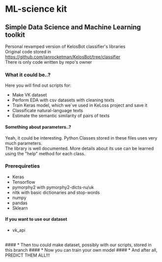 # ML-science kit
## Simple Data Science and Machine Learning toolkit
Personal revamped version of KelosBot classifier's libraries</br>
Original code stored in https://github.com/janrocketman/KelosBot/tree/classifier</br>
There is only code written by repo's owner</br>
### What it could be..?
Here you will find out scripts for:
* Make VK dataset
* Perform EDA with csv datasets with cleaning texts
* Train Keras model, which we`ve used in KeLoss project and save it
* Classificate natural-language texts
* Estimate the semantic similarity of pairs of texts
#### Something about parameters..?
Yeah, it could be interesting. Python Classes stored in these files uses very much parameters.</br>
The library is well documented.
More details about its use can be learned using the "help" method for each class.
### Prerequireties
* Keras
* Tensorflow
* pymorphy2 with pymorphy2-dicts-ru/uk
* nltk with basic dictionaries and stop-words
* numpy
* pandas
* Sklearn
#### If you want to use our dataset
* vk_api
</br>
#### * Then tou could make dataset, possibly with our scripts, stored in this branch
#### * Now you can train your own model
#### * And after all, PREDICT THEM ALL!!!
